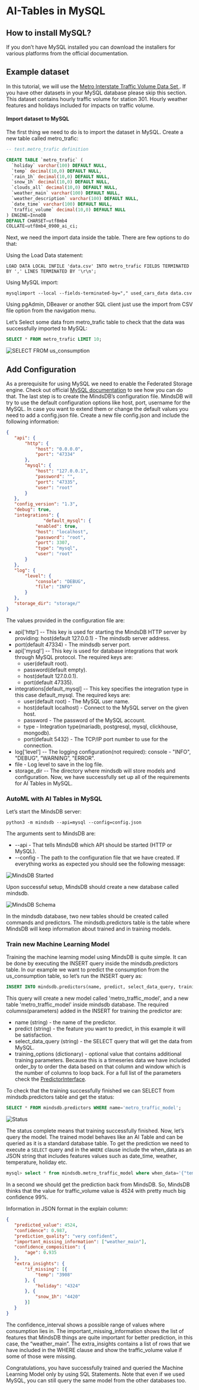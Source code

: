 # AI-Tables in MySQL

## How to install MySQL?

If you don’t have MySQL installed you can download the installers for various platforms from the official documentation.

## Example dataset

In this tutorial, we will use the [Metro Interstate Traffic Volume Data Set
](https://archive.ics.uci.edu/ml/datasets/Metro+Interstate+Traffic+Volume#). If you have other datasets in your MySQL database please skip this section. This dataset contains hourly traffic volume for station 301. Hourly weather features and holidays included for impacts on traffic volume.

#### Import dataset to MySQL
The first thing we need to do is to import the dataset in MySQL. Create a new table called metro_trafic:

```sql
-- test.metro_trafic definition

CREATE TABLE `metro_trafic` (
  `holiday` varchar(100) DEFAULT NULL,
  `temp` decimal(10,0) DEFAULT NULL,
  `rain_1h` decimal(10,0) DEFAULT NULL,
  `snow_1h` decimal(10,0) DEFAULT NULL,
  `clouds_all` decimal(10,0) DEFAULT NULL,
  `weather_main` varchar(100) DEFAULT NULL,
  `weather_description` varchar(100) DEFAULT NULL,
  `date_time` varchar(100) DEFAULT NULL,
  `traffic_volume` decimal(10,0) DEFAULT NULL
) ENGINE=InnoDB 
DEFAULT CHARSET=utf8mb4 
COLLATE=utf8mb4_0900_ai_ci;
```

Next, we need the import data inside the table. There are few options to do that:


Using the Load Data statement:
```
LOAD DATA LOCAL INFILE 'data.csv' INTO metro_trafic FIELDS TERMINATED BY ',' LINES TERMINATED BY '\r\n';
``` 
Using MySQL import:

```
mysqlimport --local --fields-terminated-by="," used_cars_data data.csv
```
Using pgAdmin, DBeaver or another SQL client just use the import from CSV file option from the navigation menu. 

Let’s Select some data from metro_trafic table to check that the data was successfully imported to MySQL:

```sql
SELECT * FROM metro_trafic LIMIT 10;
```

![SELECT FROM us_consumption](/mindsdb-docs/docs/assets/tutorials/aitables-mysql/select_table.png)

## Add Configuration

As a prerequisite for using MySQL we need to enable the Federated Storage engine. Check out official [MySQL documentation](https://dev.mysql.com/doc/refman/8.0/en/federated-storage-engine.html) to see how you can do that.
The last step is to create the MindsDB’s configuration file. MindsDB will try to use the default configuration options like host, port, username for the MySQL. In case you want to extend them or change the default values you need to add a config.json file. Create a new file config.json and include the following information:

```json
{
   "api": {
       "http": {
           "host": "0.0.0.0",
           "port": "47334"
       },
       "mysql": {
           "host": "127.0.0.1",
           "password": "",
           "port": "47335",
           "user": "root"
       }
   },
   "config_version": "1.3",
   "debug": true,
   "integrations": {
              "default_mysql": {
           "enabled": true,
           "host": "localhost",
           "password": "root",
           "port": 3307,
           "type": "mysql",
           "user": "root"
       }
   },
   "log": {
       "level": {
           "console": "DEBUG",
           "file": "INFO"
       }
   },
   "storage_dir": "storage/"
}
```

The values provided in the configuration file are:

* api['http’] -- This key is used for starting the MindsDB HTTP server by providing:
host(default 127.0.0.1) - The mindsdb server address.
* port(default 47334) - The mindsdb server port.
* api['mysql'] -- This key is used for database integrations that work through MySQL protocol. The required keys are:
   * user(default root).
   * password(default empty).
   * host(default 127.0.0.1).
   * port(default 47335).
* integrations[default_mysql] -- This key specifies the integration type in this case default_mysql. The required keys are:
   * user(default root) - The MySQL user name.
   * host(default localhost) - Connect to the MySQL server on the given host.
   * password - The password of the MySQL account.
   * type - Integration type(mariadb, postgresql, mysql, clickhouse, mongodb).
   * port(default 5432) - The TCP/IP port number to use for the connection.
* log['level'] -- The logging configuration(not required):
console - "INFO", "DEBUG", ”WARNING”,  "ERROR".
* file - Log level to save in the log file.
* storage_dir -- The directory where mindsdb will store models and configuration.
Now, we have successfully set up all of the requirements for AI Tables in MySQL.

### AutoML with AI Tables in MySQL
Let’s start the MindsDB server:

```
python3 -m mindsdb --api=mysql --config=config.json
```

The arguments sent to MindsDB are:
* --api - That tells MindsDB which API should be started (HTTP or MySQL).
* --config - The path to the configuration file that we have created.
If everything works as expected you should see the following message:

![MindsDB Started](/mindsdb-docs/docs/assets/tutorials/aitables-postgresql/mindsdb_started.png)


Upon successful setup, MindsDB should create a new database called mindsdb.

![MindsDB Schema](/mindsdb-docs/docs/assets/tutorials/aitables-mysql/list_tables.png)


In the mindsdb database, two new tables should be created called commands and predictors. The mindsdb.predictors table is the table where MindsDB will keep information about trained and in training models.

### Train new Machine Learning Model

Training the machine learning model using MindsDB is quite simple. It can be done by executing the INSERT query inside the mindsdb.predictors table. In our example we want to predict the consumption from the us_consumption table, so let’s run the INSERT query as:

```sql
INSERT INTO mindsdb.predictors(name, predict, select_data_query, training_options) VALUES ('metro_traffic_model', 'traffic_volume', 'SELECT * FROM test.metro_trafic', '{"timeseries_settings":{"order_by": ["date_time"], "window":20}}');
```

This query will create a new model called 'metro_traffic_model', and a new table 'metro_traffic_model' inside mindsdb database. The required columns(parameters) added in the INSERT for training the predictor are:
* name (string) - the name of the predictor.
* predict (string) -  the feature you want to predict, in this example it will be satisfaction.
* select_data_query (string) - the SELECT query that will get the data from MySQL.
* training_options (dictionary) - optional value that contains additional training parameters. Because this is a timeseries data we have included order_by to order the data based on that column and window which is the number of columns to loop back.  For a full list of the parameters check the [PredictorInterface](/PredictorInterface/#learn).

To check that the training successfully finished we can SELECT from mindsdb.predictors table and get the status:

```sql
SELECT * FROM mindsdb.predictors WHERE name='metro_traffic_model';
```

![Status](/mindsdb-docs/docs/assets/tutorials/aitables-mysql/select_status.png)

The status complete means that training successfully finished. Now, let’s query the model. The trained model behaves like an AI Table and can be queried as it is a standard database table. To get the prediction we need to execute a `SELECT` query and in the `WHERE` clause include the when_data as an JSON string that includes features values such as date_time, weather, temperature, holiday etc.

```sql
mysql> select * from mindsdb.metro_traffic_model where when_data='{"temp": "288","snow_1h":0, "date_time": "2012-10-02", "holiday":"Columbus Day"}';
```

In a second we should get the prediction back from MindsDB. So, MindsDB thinks that the value for traffic_volume value is 4524 with pretty much big confidence 99%.

Information in JSON format in the explain column:

```json
{
   "predicted_value": 4524,
   "confidence": 0.987,
   "prediction_quality": "very confident",
   "important_missing_information": ["weather_main"],
   "confidence_composition": {
       "age": 0.935
   },
   "extra_insights": {
       "if_missing": [{
           "temp": "3908"
       }, {
           "holiday": "4324"
       }, {
           "snow_1h": "4420"
       }]
   }
}
```

The confidence_interval shows a possible range of values where consumption lies in. The important_missing_information shows the list of features that MindsDB things are quite important for better prediction, in this case, the “weather_main”. The extra_insights contains a list of rows that we have included in the WHERE clause and show the traffic_volume value if some of those were missing.

Congratulations, you have successfully trained and queried the Machine Learning Model only by using SQL Statements. Note that even if we used MySQL, you can still query the same model from the other databases too.


